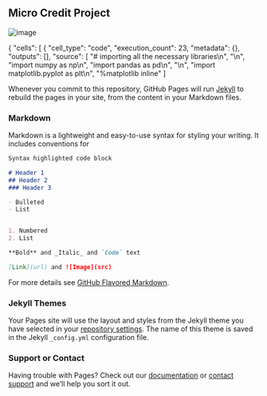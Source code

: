 ## Micro Credit Project
![image](https://user-images.githubusercontent.com/66596902/100545045-d1fa2880-327f-11eb-84b6-8b44c5c9e71c.png)

{
 "cells": [
  {
   "cell_type": "code",
   "execution_count": 23,
   "metadata": {},
   "outputs": [],
   "source": [
    "# importing all the necessary libraries\n",
    "\n",
    "import numpy as np\n",
    "import pandas as pd\n",
    "\n",
    "import matplotlib.pyplot as plt\n",
    "%matplotlib inline"
   ]

Whenever you commit to this repository, GitHub Pages will run [Jekyll](https://jekyllrb.com/) to rebuild the pages in your site, from the content in your Markdown files.

### Markdown

Markdown is a lightweight and easy-to-use syntax for styling your writing. It includes conventions for

```markdown
Syntax highlighted code block

# Header 1
## Header 2
### Header 3

- Bulleted
- List


1. Numbered
2. List

**Bold** and _Italic_ and `Code` text

[Link](url) and ![Image](src)
```

For more details see [GitHub Flavored Markdown](https://guides.github.com/features/mastering-markdown/).

### Jekyll Themes

Your Pages site will use the layout and styles from the Jekyll theme you have selected in your [repository settings](https://github.com/ria1994maitra/Project-Portfolio/settings). The name of this theme is saved in the Jekyll `_config.yml` configuration file.

### Support or Contact

Having trouble with Pages? Check out our [documentation](https://docs.github.com/categories/github-pages-basics/) or [contact support](https://github.com/contact) and we’ll help you sort it out.
